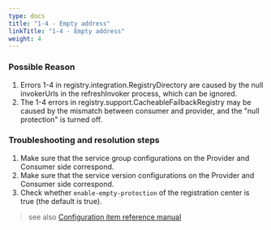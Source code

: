 ```yaml
---
type: docs
title: "1-4 - Empty address"
linkTitle: "1-4 - Empty address"
weight: 4
---
```


### Possible Reason
1. Errors 1-4 in registry.integration.RegistryDirectory are caused by the null invokerUrls in the refreshInvoker process, which can be ignored.
2. The 1-4 errors in registry.support.CacheableFailbackRegistry may be caused by the mismatch between consumer and provider, and the "null protection" is turned off.

### Troubleshooting and resolution steps
1. Make sure that the service group configurations on the Provider and Consumer side correspond.
2. Make sure that the service version configurations on the Provider and Consumer side correspond.
3. Check whether `enable-empty-protection` of the registration center is true (the default is true).

> see also
[Configuration item reference manual](/zh-cn/overview/mannual/java-sdk/reference-manual/config/properties/)
